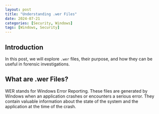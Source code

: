 ```yaml
---
layout: post
title: "Understanding .wer Files"
date: 2024-07-21
categories: [Security, Windows]
tags: [Windows, Security]
---
```


## Introduction
In this post, we will explore `.wer` files, their purpose, and how they can be useful in forensic investigations.

## What are .wer Files?
WER stands for Windows Error Reporting. These files are generated by Windows when an application crashes or encounters a serious error. They contain valuable information about the state of the system and the application at the time of the crash.

